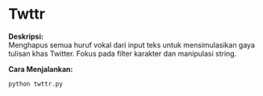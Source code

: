 # Twttr

**Deskripsi:**  
Menghapus semua huruf vokal dari input teks untuk mensimulasikan gaya tulisan khas Twitter. Fokus pada filter karakter dan manipulasi string.

**Cara Menjalankan:**
```
python twttr.py
```